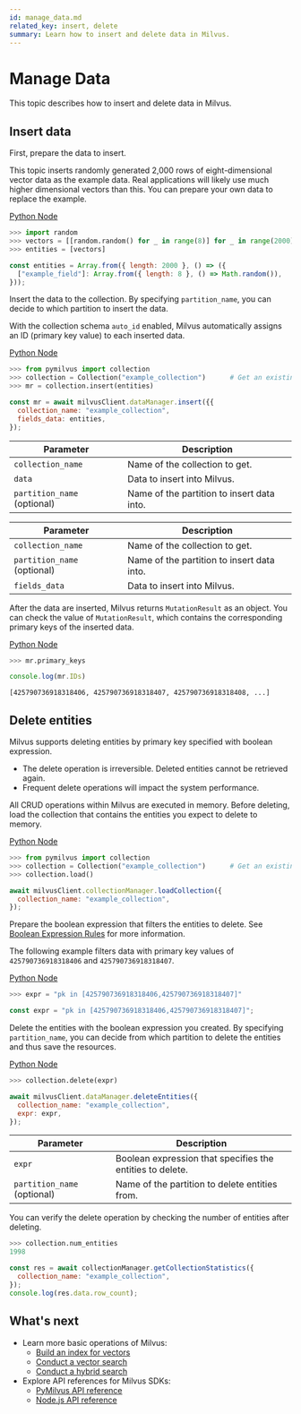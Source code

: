 ```yaml
---
id: manage_data.md
related_key: insert, delete
summary: Learn how to insert and delete data in Milvus.
---
```


# Manage Data

This topic describes how to insert and delete data in Milvus.

## Insert data

First, prepare the data to insert.

This topic inserts randomly generated 2,000 rows of eight-dimensional vector data as the example data. Real applications will likely use much higher dimensional vectors than this. You can prepare your own data to replace the example.

<div class="multipleCode">

  <a href="?python">Python </a>
  <a href="?javascript">Node</a>
</div>


```python
>>> import random
>>> vectors = [[random.random() for _ in range(8)] for _ in range(2000)]
>>> entities = [vectors]
```

```javascript
const entities = Array.from({ length: 2000 }, () => ({
  ["example_field"]: Array.from({ length: 8 }, () => Math.random()),
}));
```

Insert the data to the collection. By specifying `partition_name`, you can decide to which partition to insert the data.

With the collection schema `auto_id` enabled, Milvus automatically assigns an ID (primary key value) to each inserted data.

<div class="multipleCode">

  <a href="?python">Python </a>
  <a href="?javascript">Node</a>
</div>


```python
>>> from pymilvus import collection
>>> collection = Collection("example_collection")      # Get an existing collection.
>>> mr = collection.insert(entities)
```

```javascript
const mr = await milvusClient.dataManager.insert({{
  collection_name: "example_collection",
  fields_data: entities,
});
```

<table class="language-python">
	<thead>
	<tr>
		<th>Parameter</th>
		<th>Description</th>
	</tr>
	</thead>
	<tbody>
	<tr>
		<td><code>collection_name</code></td>
		<td>Name of the collection to get.</td>
	</tr>
    <tr>
		<td><code>data</code></td>
		<td>Data to insert into Milvus.</td>
	</tr>
	<tr>
		<td><code>partition_name</code> (optional)</td>
		<td>Name of the partition to insert data into.</td>
	</tr>
	</tbody>
</table>


<table class="language-javascript">
	<thead>
	<tr>
		<th>Parameter</th>
		<th>Description</th>
	</tr>
	</thead>
	<tbody>
	<tr>
		<td><code>collection_name</code></td>
		<td>Name of the collection to get.</td>
	</tr>
  <tr>
		<td><code>partition_name</code> (optional)</td>
		<td>Name of the partition to insert data into.</td>
	</tr>
  <tr>
		<td><code>fields_data</code></td>
		<td>Data to insert into Milvus.</td>
	</tr>
	</tbody>
</table>


After the data are inserted, Milvus returns `MutationResult` as an object. You can check the value of `MutationResult`, which contains the corresponding primary keys of the inserted data.

<div class="multipleCode">

  <a href="?python">Python </a>
  <a href="?javascript">Node</a>
</div>


```python
>>> mr.primary_keys
```

```javascript
console.log(mr.IDs) 
```

```
[425790736918318406, 425790736918318407, 425790736918318408, ...]
```



## Delete entities

Milvus supports deleting entities by primary key specified with boolean expression.


<div class="alert caution">
<ul>
<li>The delete operation is irreversible. Deleted entities cannot be retrieved again.</li>
<li>Frequent delete operations will impact the system performance.</li>
</ul>
</div>

All CRUD operations within Milvus are executed in memory. Before deleting, load the collection that contains the entities you expect to delete to memory.

<div class="multipleCode">

  <a href="?python">Python </a>
  <a href="?javascript">Node</a>
</div>


```python
>>> from pymilvus import collection
>>> collection = Collection("example_collection")      # Get an existing collection.
>>> collection.load()
```

```javascript
await milvusClient.collectionManager.loadCollection({
  collection_name: "example_collection",
});
```



Prepare the boolean expression that filters the entities to delete. See [Boolean Expression Rules](boolean.md) for more information.

The following example filters data with primary key values of `425790736918318406` and `425790736918318407`.

<div class="multipleCode">

  <a href="?python">Python </a>
  <a href="?javascript">Node</a>
</div>


```python
>>> expr = "pk in [425790736918318406,425790736918318407]"
```

```javascript
const expr = "pk in [425790736918318406,425790736918318407]";
```


Delete the entities with the boolean expression you created. By specifying `partition_name`, you can decide from which partition to delete the entities and thus save the resources.

<div class="multipleCode">

  <a href="?python">Python </a>
  <a href="?javascript">Node</a>
</div>


```python
>>> collection.delete(expr)
```

```javascript
await milvusClient.dataManager.deleteEntities({
  collection_name: "example_collection",
  expr: expr,
});
```


<table class="language-python">
	<thead>
	<tr>
		<th>Parameter</th>
		<th>Description</th>
	</tr>
	</thead>
	<tbody>
	<tr>
		<td><code>expr</code></td>
		<td>Boolean expression that specifies the entities to delete.</td>
	</tr>
  <tr>
		<td><code>partition_name</code> (optional)</td>
		<td>Name of the partition to delete entities from.</td>
	</tr>
	</tbody>
</table>




You can verify the delete operation by checking the number of entities after deleting.

```python
>>> collection.num_entities
1998
```

```javascript
const res = await collectionManager.getCollectionStatistics({
  collection_name: "example_collection",
});
console.log(res.data.row_count);
```


## What's next

- Learn more basic operations of Milvus:
  - [Build an index for vectors](manage_index.md)
  - [Conduct a vector search](search.md)
  - [Conduct a hybrid search](hybridsearch.md)
- Explore API references for Milvus SDKs:
  - [PyMilvus API reference](/api-reference/pymilvus/v2.0.0rc8/tutorial.html)
  - [Node.js API reference](/api-reference/node/v1.0.19/tutorial.html)

